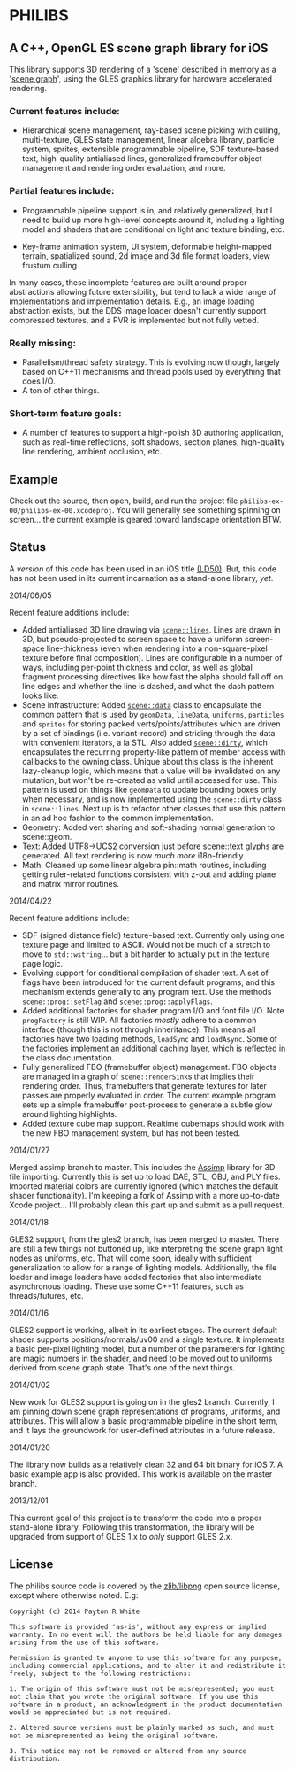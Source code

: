 
# PHILIBS

## A C++, OpenGL ES scene graph library for iOS

This library supports 3D rendering of a 'scene' described in memory as a '[scene graph](http://en.wikipedia.org/wiki/Scene_graph)', using the GLES graphics library for hardware accelerated rendering.

### Current features include:

* Hierarchical scene management, ray-based scene picking with culling, multi-texture, GLES state management, linear algebra library, particle system, sprites, extensible programmable pipeline, SDF texture-based text, high-quality antialiased lines, generalized framebuffer object management and rendering order evaluation, and more.

### Partial features include:

* Programmable pipeline support is in, and relatively generalized, but I need to build up more high-level concepts around it, including a lighting model and shaders that are conditional on light and texture binding, etc.

* Key-frame animation system, UI system, deformable height-mapped terrain, spatialized sound, 2d image and 3d file format loaders, view frustum culling

In many cases, these incomplete features are built around proper abstractions allowing future extensibility, but tend to lack a wide range of implementations and implementation details.  E.g., an image loading abstraction exists, but the DDS image loader doesn't currently support compressed textures, and a PVR is implemented but not fully vetted.

### Really missing:

* Parallelism/thread safety strategy.  This is evolving now though, largely based on C++11 mechanisms and thread pools used by everything that does I/O.
* A ton of other things.

### Short-term feature goals:

* A number of features to support a high-polish 3D authoring application, such as real-time reflections, soft shadows, section planes, high-quality line rendering, ambient occlusion, etc.

## Example

Check out the source, then open, build, and run the project file `philibs-ex-00/philibs-ex-00.xcodeproj`.  You will generally see something spinning on screen... the current example is geared toward landscape orientation BTW.

## Status

A _version_ of this code has been used in an iOS title [(LD50)](http://labs.prehiti.com/ld50/).  But, this code has not been used in its current incarnation as a stand-alone library, _yet_.

2014/06/05

Recent feature additions include:

* Added antialiased 3D line drawing via [`scene::lines`](https://github.com/prwhite/philibs/blob/master/philibs/scene/nodes/scenelines.h).  Lines are drawn in 3D, but pseudo-projected to screen space to have a uniform screen-space line-thickness (even when rendering into a non-square-pixel texture before final composition).  Lines are configurable in a number of ways, including per-point thickness and color, as well as global fragment processing directives like how fast the alpha should fall off on line edges and whether the line is dashed, and what the dash pattern looks like.
* Scene infrastructure: Added [`scene::data`](https://github.com/prwhite/philibs/blob/master/philibs/scene/scenedata.h) class to encapsulate the common pattern that is used by `geomData`, `lineData`, `uniforms`, `particles` and `sprites` for storing packed verts/points/attributes which are driven by a set of bindings (i.e. variant-record) and striding through the data with convenient iterators, a la STL.  Also added [`scene::dirty`](https://github.com/prwhite/philibs/blob/master/philibs/scene/scenedirty.h), which encapsulates the recurring property-like pattern of member access with callbacks to the owning class.  Unique about this class is the inherent lazy-cleanup logic, which means that a value will be invalidated on any mutation, but won't be re-created as valid until accessed for use.  This pattern is used on things like `geomData` to update bounding boxes only when necessary, and is now implemented using the `scene::dirty` class in `scene::lines`.  Next up is to refactor other classes that use this pattern in an ad hoc fashion to the common implementation. 
* Geometry: Added vert sharing and soft-shading normal generation to scene::geom.
* Text: Added UTF8->UCS2 conversion just before scene::text glyphs are generated.  All text rendering is now *much more* i18n-friendly
* Math: Cleaned up some linear algebra pin::math routines, including getting ruler-related functions consistent with z-out and adding plane and matrix mirror routines.

2014/04/22

Recent feature additions include:

* SDF (signed distance field) texture-based text.  Currently only using one texture page and limited to ASCII.  Would not be much of a stretch to move to `std::wstring`... but a bit harder to actually put in the texture page logic.
* Evolving support for conditional compilation of shader text.  A set of flags have been introduced for the current default programs, and this mechanism extends generally to any program text.  Use the methods `scene::prog::setFlag` and `scene::prog::applyFlags`.
* Added additional factories for shader program I/O and font file I/O.  Note `progFactory` is still WIP.  All factories _mostly_ adhere to a common interface (though this is not through inheritance).  This means all factories have two loading methods, `loadSync` and `loadAsync`.  Some of the factories implement an additional caching layer, which is reflected in the class documentation.
* Fully generalized FBO (framebuffer object) management.  FBO objects are managed in a graph of `scene::renderSink`s that implies their rendering order.  Thus, framebuffers that generate textures for later passes are properly evaluated in order.  The current example program sets up a simple framebuffer post-process to generate a subtle glow around lighting highlights.
* Added texture cube map support.  Realtime cubemaps should work with the new FBO management system, but has not been tested.

2014/01/27

Merged assimp branch to master.  This includes the [Assimp](http://assimp.sourceforge.net/) library for 3D file importing.  Currently this is set up to load DAE, STL, OBJ, and PLY files.  Imported material colors are currently ignored (which matches the default shader functionality).  I'm keeping a fork of Assimp with a more up-to-date Xcode project... I'll probably clean this part up and submit as a pull request.

2014/01/18

GLES2 support, from the gles2 branch, has been merged to master.  There are still a few things not buttoned up, like interpreting the scene graph light nodes as uniforms, etc.  That will come soon, ideally with sufficient generalization to allow for a range of lighting models.  Additionally, the file loader and image loaders have added factories that also intermediate asynchronous loading.  These use some C++11 features, such as threads/futures, etc.

2014/01/16

GLES2 support is working, albeit in its earliest stages.  The current default shader supports positions/normals/uv00 and a single texture.  It implements a basic per-pixel lighting model, but a number of the parameters for lighting are magic numbers in the shader, and need to be moved out to uniforms derived from scene graph state.  That's one of the next things.

2014/01/02

New work for GLES2 support is going on in the gles2 branch.  Currently, I am pinning down scene graph representations of programs, uniforms, and attributes.  This will allow a basic programmable pipeline in the short term, and it lays the groundwork for user-defined attributes in a future release.

2014/01/20

The library now builds as a relatively clean 32 and 64 bit binary for iOS 7.  A basic example app is also provided.  This work is available on the master branch.

2013/12/01

This current goal of this project is to transform the code into a proper stand-alone library.  Following this transformation, the library will be upgraded from support of GLES 1.x to _only_ support GLES 2.x.

## License

The philibs source code is covered by the [zlib/libpng](http://opensource.org/licenses/Zlib) open source license, except where otherwise noted.  E.g:

	Copyright (c) 2014 Payton R White
	
	This software is provided 'as-is', without any express or implied warranty. In no event will the authors be held liable for any damages arising from the use of this software.
	
	Permission is granted to anyone to use this software for any purpose, including commercial applications, and to alter it and redistribute it freely, subject to the following restrictions:
	
	1. The origin of this software must not be misrepresented; you must not claim that you wrote the original software. If you use this software in a product, an acknowledgment in the product documentation would be appreciated but is not required.
	
	2. Altered source versions must be plainly marked as such, and must not be misrepresented as being the original software.
	
	3. This notice may not be removed or altered from any source distribution.




